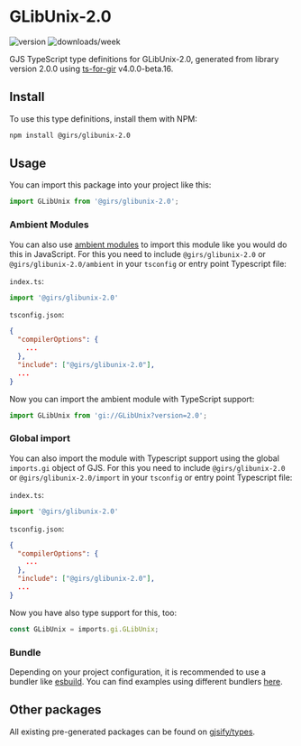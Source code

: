 
# GLibUnix-2.0

![version](https://img.shields.io/npm/v/@girs/glibunix-2.0)
![downloads/week](https://img.shields.io/npm/dw/@girs/glibunix-2.0)


GJS TypeScript type definitions for GLibUnix-2.0, generated from library version 2.0.0 using [ts-for-gir](https://github.com/gjsify/ts-for-gir) v4.0.0-beta.16.


## Install

To use this type definitions, install them with NPM:
```bash
npm install @girs/glibunix-2.0
```

## Usage

You can import this package into your project like this:
```ts
import GLibUnix from '@girs/glibunix-2.0';
```

### Ambient Modules

You can also use [ambient modules](https://github.com/gjsify/ts-for-gir/tree/main/packages/cli#ambient-modules) to import this module like you would do this in JavaScript.
For this you need to include `@girs/glibunix-2.0` or `@girs/glibunix-2.0/ambient` in your `tsconfig` or entry point Typescript file:

`index.ts`:
```ts
import '@girs/glibunix-2.0'
```

`tsconfig.json`:
```json
{
  "compilerOptions": {
    ...
  },
  "include": ["@girs/glibunix-2.0"],
  ...
}
```

Now you can import the ambient module with TypeScript support: 

```ts
import GLibUnix from 'gi://GLibUnix?version=2.0';
```

### Global import

You can also import the module with Typescript support using the global `imports.gi` object of GJS.
For this you need to include `@girs/glibunix-2.0` or `@girs/glibunix-2.0/import` in your `tsconfig` or entry point Typescript file:

`index.ts`:
```ts
import '@girs/glibunix-2.0'
```

`tsconfig.json`:
```json
{
  "compilerOptions": {
    ...
  },
  "include": ["@girs/glibunix-2.0"],
  ...
}
```

Now you have also type support for this, too:

```ts
const GLibUnix = imports.gi.GLibUnix;
```

### Bundle

Depending on your project configuration, it is recommended to use a bundler like [esbuild](https://esbuild.github.io/). You can find examples using different bundlers [here](https://github.com/gjsify/ts-for-gir/tree/main/examples).

## Other packages

All existing pre-generated packages can be found on [gjsify/types](https://github.com/gjsify/types).

